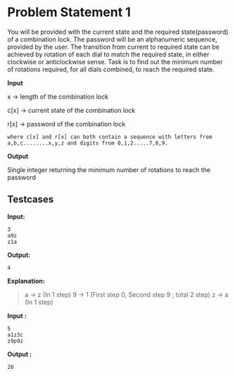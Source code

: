 # Problem Statement 1

You will be provided with the current state and the required state(password) of a combination lock. The password will be an alphanumeric sequence, provided by the user. The transition from current to required state can be achieved by rotation of each dial to match the required state, in either clockwise or anticlockwise sense. Task is to find out the minimum number of rotations required, for all dials combined, to reach the required state.

**Input**

x -> length of the combination lock

c[x] -> current state of the combination lock

r[x] -> password of the combination lock

```
where c[x] and r[x] can both contain a sequence with letters from 
a,b,c........x,y,z and digits from 0,1,2.....7,8,9.
```

**Output**

Single integer returning the minimum number of rotations to reach the password

## Testcases

**Input:**

    3
    a9z
    z1a

**Output:**

    4
    
**Explanation:**

> a -> z (In 1 step) 
> 9 -> 1 (First step 0, Second step 9 ; total 2 step)
> z -> a (In 1 step)

**Input :**

    5
    a1z3c
    z9p9z

**Output :**

    20


